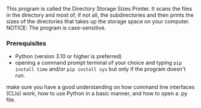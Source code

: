 This program is called the Directory Storage Sizes Printer.
It scans the files in the directory and most of, if not all, the subdirectories and then prints the sizes of the directories that takes up the storage space on your computer.
NOTICE: The program is case-sensitive.

### Prerequisites

- Python (version 3.10 or higher is preferred)
- opening a command prompt terminal of your choice and typing `pip install time` and/or `pip install sys` but only if the program doesn't run.

make sure you have a good understanding on how command line interfaces (CLIs) work, how to use Python in a basic manner, and how to open a .py file.